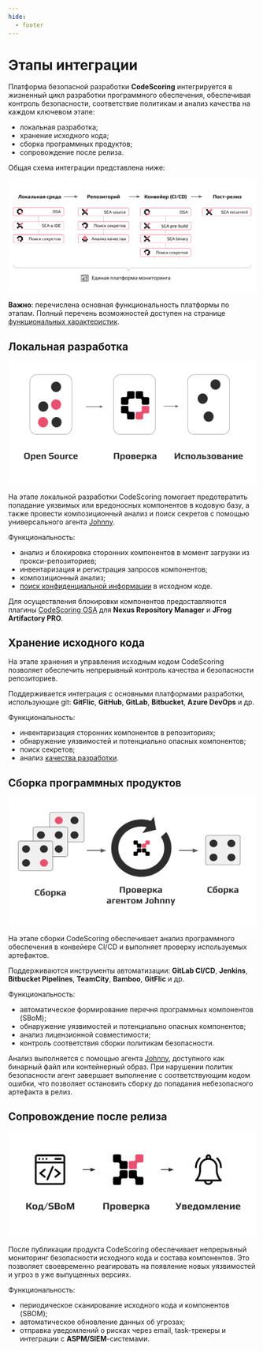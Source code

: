 ```yaml
---
hide:
  - footer
---
```


# Этапы интеграции

Платформа безопасной разработки **CodeScoring** интегрируется в жизненный цикл разработки программного обеспечения, обеспечивая контроль безопасности, соответствие политикам и анализ качества на каждом ключевом этапе:

- локальная разработка;
- хранение исходного кода;
- сборка программных продуктов;
- сопровождение после релиза.

Общая схема интеграции представлена ниже:

![Integration stages](/assets/img/integration/integration-stages.png)

**Важно**: перечислена основная функциональность платформы по этапам. Полный перечень возможностей доступен на странице [функциональных характеристик](/functionality).

## Локальная разработка

![OSA](/assets/img/integration/integration-osa.png)

На этапе локальной разработки CodeScoring помогает предотвратить попадание уязвимых или вредоносных компонентов в кодовую базу, а также провести композиционный анализ и поиск секретов с помощью универсального агента [Johnny](/agent).

Функциональность:

- анализ и блокировка сторонних компонентов в момент загрузки из прокси-репозиториев;
- инвентаризация и регистрация запросов компонентов;
- композиционный анализ;
- [поиск конфиденциальной информации](/secrets) в исходном коде.

Для осуществления блокировки компонентов предоставляются плагины [CodeScoring OSA](/osa) для **Nexus Repository Manager** и **JFrog Artifactory PRO**.

## Хранение исходного кода

На этапе хранения и управления исходным кодом CodeScoring позволяет обеспечить непрерывный контроль качества и безопасности репозиториев.

Поддерживается интеграция с основными платформами разработки, использующие git: **GitFlic**, **GitHub**, **GitLab**, **Bitbucket**, **Azure DevOps** и др.

Функциональность:

- инвентаризация сторонних компонентов в репозиториях;
- обнаружение уязвимостей и потенциально опасных компонентов;
- поиск секретов;
- анализ [качества разработки](/tqi).

## Сборка программных продуктов

![CI](/assets/img/integration/integration-ci.png)

На этапе сборки CodeScoring обеспечивает анализ программного обеспечения в конвейере CI/CD и выполняет проверку используемых артефактов.

Поддерживаются инструменты автоматизации: **GitLab CI/CD**, **Jenkins**, **Bitbucket Pipelines**, **TeamCity**, **Bamboo**, **GitFlic** и др.

Функциональность:

- автоматическое формирование перечня программных компонентов (SBoM);
- обнаружение уязвимостей и потенциально опасных компонентов;
- анализ лицензионной совместимости;
- контроль соответствия сборки политикам безопасности.

Анализ выполняется с помощью агента [Johnny](/agent), доступного как бинарный файл или контейнерный образ. При нарушении политик безопасности агент завершает выполнение с соответствующим кодом ошибки, что позволяет остановить сборку до попадания небезопасного артефакта в релиз.

## Сопровождение после релиза

![VCS](/assets/img/integration/integration-vcs.png)

После публикации продукта CodeScoring обеспечивает непрерывный мониторинг безопасности исходного кода и состава компонентов. Это позволяет своевременно реагировать на появление новых уязвимостей и угроз в уже выпущенных версиях.

Функциональность:

- периодическое сканирование исходного кода и компонентов (SBOM);
- автоматическое обновление данных об угрозах;
- отправка уведомлений о рисках через email, task-трекеры и интеграции с **ASPM/SIEM**-системами.